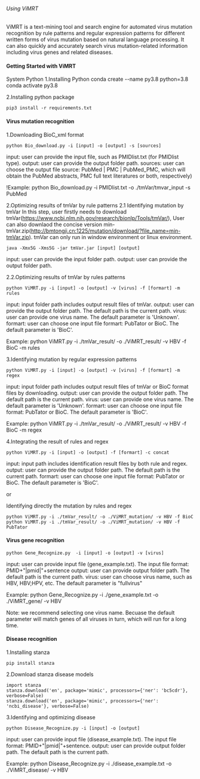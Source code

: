 
######   Using ViMRT
ViMRT is a text-mining tool and search engine for automated virus mutation recognition by rule patterns and regular expression patterns for different written forms of virus mutation based on natural language processing. It can also quickly and accurately search virus mutation-related information including virus genes and related diseases.

#### Getting Started with ViMRT
System Python
1.Installing Python
conda create --name py3.8 python=3.8
conda activate py3.8

2.Installing python package

```
pip3 install -r requirements.txt
```

####  Virus mutation recognition
1.Downloading BioC_xml format

```
python Bio_download.py -i [input] -o [output] -s [sources]
```
input: user can provide the input file, such as PMIDlist.txt (for PMIDlist type). 
output: user can provide the output folder path. 
sources: user can choose the output file source: PubMed | PMC | PubMed_PMC, which will obtain the PubMed abstracts, PMC full text literatures or both, respectively)

!Example: python Bio_download.py -i PMIDlist.txt -o ./tmVar/tmvar_input -s PubMed

2.Optimizing results of tmVar by rule patterns
2.1 Identifying mutation by tmVar
In this step, user firstly needs to download tmVar(https://www.ncbi.nlm.nih.gov/research/bionlp/Tools/tmVar/), User can also downlaod the concise version min-tmVar.zip(http://bmtongji.cn:1225/mutation/download/?file_name=min-tmVar.zip). tmVar can only run in window environment or linux environment.
```
java -Xmx5G -Xms5G -jar tmVar.jar [input] [output]
```
input: user can provide the input folder path.
output: user can provide the output folder path. 

2.2.Optimizing results of tmVar by rules patterns

```
python ViMRT.py -i [input] -o [output] -v [virus] -f [formart] -m rules
```
input: input folder path includes output result files of tmVar.
output: user can provide the output folder path. The default path is the current path.
virus: user can provide one virus name. The default parameter is 'Unknown'.
formart: user can choose one input file formart: PubTator or BioC. The default parameter is 'BioC'.


Example: python ViMRT.py -i ./tmVar_result/ -o ./ViMRT_result/ -v HBV -f BioC -m rules



3.Identifying mutation by regular expression patterns
```
python ViMRT.py -i [input] -o [output] -v [virus] -f [formart] -m regex
```
input: input folder path includes output result files of tmVar or BioC format files by downloading.
output: user can provide the output folder path. The default path is the current path.
virus: user can provide one virus name. The default parameter is 'Unknown'.
formart: user can choose one input file format: PubTator or BioC. The default parameter is 'BioC'.

Example: python ViMRT.py -i ./tmVar_result/ -o ./ViMRT_result/ -v HBV -f BioC -m regex


4.Integrating the result of rules and regex

```
python ViMRT.py -i [input] -o [output] -f [formart] -c concat
```


input: input path includes identification result files by both rule and regex.
output: user can provide the output folder path. The default path is the current path.
formart: user can choose one input file format: PubTator or BioC. The default parameter is 'BioC'.


or

Identifying directly the mutation by rules and regex
```
python ViMRT.py -i ./tmVar_result/ -o ./ViMRT_mutation/ -v HBV -f BioC
python ViMRT.py -i ./tmVar_result/ -o ./ViMRT_mutation/ -v HBV -f PubTator
```


####   Virus gene recognition
```
python Gene_Recognize.py  -i [input] -o [output] -v [virus]
```

input: user can provide input file (gene_example.txt). The input file format: PMID+"|pmid|"+sentence
output: user can provide output folder path. The default path is the current path.
virus: user can choose virus name, such as HBV, HBV;HPV, etc. The default parameter is "fullvirus"


Example: python Gene_Recognize.py -i ./gene_example.txt -o ./ViMRT_gene/ -v HBV


Note: we recommend selecting one virus name. Becuase the default parameter will match genes of all viruses in turn, which will run for a long time.

####   Disease recognition

1.Installing stanza
```
pip install stanza
```
2.Download stanza disease models
```
import stanza 
stanza.download('en', package='mimic', processors={'ner': 'bc5cdr'}, verbose=False)
stanza.download('en', package='mimic', processors={'ner': 'ncbi_disease'}, verbose=False)
```
3.Identifying and optimizing disease
```
python Disease_Recognize.py -i [input] -o [output]
```

input: user can provide input file (disease_example.txt). The input file format: PMID+"|pmid|"+sentence.
output: user can provide output folder path. The default path is the current path.

Example: python Disease_Recognize.py -i ./disease_example.txt -o ./ViMRT_disease/ -v HBV



